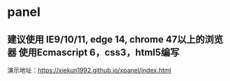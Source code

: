 # panel

建议使用 IE9/10/11, edge 14, chrome 47以上的浏览器
使用Ecmascript 6，css3，html5编写
---
演示地址：https://xiekun1992.github.io/xpanel/index.html
